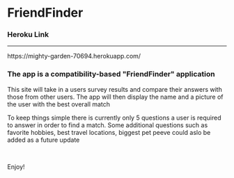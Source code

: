 # FriendFinder

<h3>Heroku Link</h3>

<hr>

<p>https://mighty-garden-70694.herokuapp.com/</p>

<h3>The app is a compatibility-based "FriendFinder" application</h3>
<p>This site will take in a users survey results 
  and compare their answers with those from other users. 
  The app will then display the name and a picture of the user with 
  the best overall match</p>
  
<p>To keep things simple there is currently only 5 questions a user is required to answer
    in order to find a match. Some additional questions such as favorite hobbies, best travel locations,
    biggest pet peeve could aslo be added as a future update</p>
    
 <br>
 
 <p>Enjoy!</p>


 
 
 
  
  
